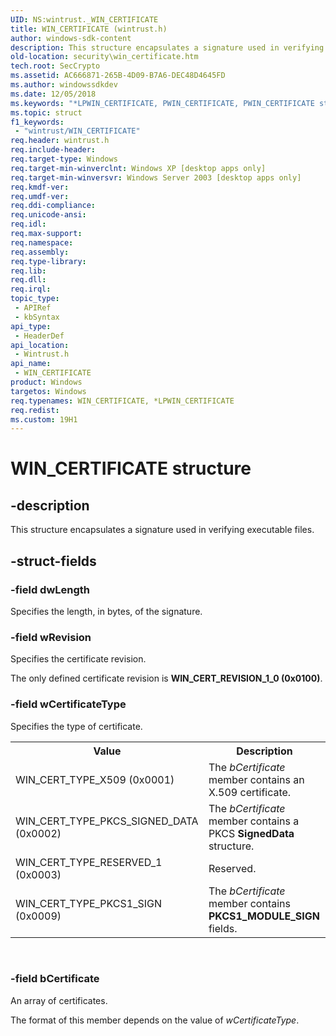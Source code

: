 ```yaml
---
UID: NS:wintrust._WIN_CERTIFICATE
title: WIN_CERTIFICATE (wintrust.h)
author: windows-sdk-content
description: This structure encapsulates a signature used in verifying executable files.
old-location: security\win_certificate.htm
tech.root: SecCrypto
ms.assetid: AC666871-265B-4D09-B7A6-DEC48D4645FD
ms.author: windowssdkdev
ms.date: 12/05/2018
ms.keywords: "*LPWIN_CERTIFICATE, PWIN_CERTIFICATE, PWIN_CERTIFICATE structure pointer [Security], WIN_CERTIFICATE, WIN_CERTIFICATE structure [Security], security.win_certificate, wintrust/PWIN_CERTIFICATE, wintrust/WIN_CERTIFICATE"
ms.topic: struct
f1_keywords: 
 - "wintrust/WIN_CERTIFICATE"
req.header: wintrust.h
req.include-header: 
req.target-type: Windows
req.target-min-winverclnt: Windows XP [desktop apps only]
req.target-min-winversvr: Windows Server 2003 [desktop apps only]
req.kmdf-ver: 
req.umdf-ver: 
req.ddi-compliance: 
req.unicode-ansi: 
req.idl: 
req.max-support: 
req.namespace: 
req.assembly: 
req.type-library: 
req.lib: 
req.dll: 
req.irql: 
topic_type:
 - APIRef
 - kbSyntax
api_type:
 - HeaderDef
api_location:
 - Wintrust.h
api_name:
 - WIN_CERTIFICATE
product: Windows
targetos: Windows
req.typenames: WIN_CERTIFICATE, *LPWIN_CERTIFICATE
req.redist: 
ms.custom: 19H1
---
```


# WIN_CERTIFICATE structure


## -description


This structure encapsulates a signature used in verifying executable files.


## -struct-fields




### -field dwLength

Specifies the length, in bytes, of the signature.


### -field wRevision

Specifies the certificate revision.

The only defined certificate revision is <b>WIN_CERT_REVISION_1_0 (0x0100)</b>.


### -field wCertificateType

Specifies the type of certificate.

<table>
<tr>
<th>Value </th>
<th>Description </th>
</tr>
<tr>
<td>WIN_CERT_TYPE_X509 (0x0001)</td>
<td>The <i>bCertificate</i> member contains an X.509 certificate.</td>
</tr>
<tr>
<td>WIN_CERT_TYPE_PKCS_SIGNED_DATA (0x0002)</td>
<td>The <i>bCertificate</i> member contains a PKCS <b>SignedData</b> structure.</td>
</tr>
<tr>
<td>WIN_CERT_TYPE_RESERVED_1 (0x0003)</td>
<td>Reserved.</td>
</tr>
<tr>
<td>WIN_CERT_TYPE_PKCS1_SIGN (0x0009)</td>
<td>The <i>bCertificate</i> member contains <b>PKCS1_MODULE_SIGN</b> fields.</td>
</tr>
</table>
 


### -field bCertificate

An array of certificates.

The format of this member depends on the value of <i>wCertificateType</i>.

